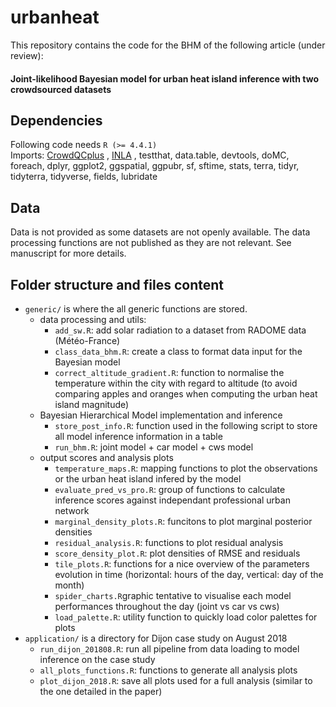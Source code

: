 # urbanheat

This repository contains the code for the BHM of the following article (under review): 

#### **Joint-likelihood Bayesian model for urban heat island inference with two crowdsourced datasets**

## Dependencies
Following code needs `R (>= 4.4.1)`  
Imports: [CrowdQCplus](https://github.com/dafenner/CrowdQCplus) , [INLA](https://www.r-inla.org) , testthat, data.table, devtools, doMC, foreach, dplyr, ggplot2, ggspatial, ggpubr, sf, sftime, stats, terra, tidyr, tidyterra, tidyverse, fields, lubridate

## Data 
Data is not provided as some datasets are not openly available. The data processing functions are not published as they are not relevant. See manuscript for more details.


## Folder structure and files content 
- `generic/` is where the all generic functions are stored. 
  - data processing and utils:
    - `add_sw.R`: add solar radiation to a dataset from RADOME data (Météo-France)
    - `class_data_bhm.R`: create a class to format data input for the Bayesian model
    - `correct_altitude_gradient.R`: function to normalise the temperature within the city with regard to altitude (to avoid comparing apples and oranges when computing the urban heat island magnitude)
  - Bayesian Hierarchical Model implementation and inference 
    - `store_post_info.R`: function used in the following script to store all model inference information in a table
    - `run_bhm.R`: joint model + car model + cws model
  - output scores and analysis plots
    - `temperature_maps.R`: mapping functions to plot the observations or the urban heat island infered by the model 
    - `evaluate_pred_vs_pro.R`: group of functions to calculate inference scores against independant professional urban network
    - `marginal_density_plots.R`: funcitons to plot marginal posterior densities
    - `residual_analysis.R`: functions to plot residual analysis 
    - `score_density_plot.R`: plot densities of RMSE and residuals
    - `tile_plots.R`: functions for a nice overview of the parameters evolution in time (horizontal: hours of the day, vertical: day of the month)
    - `spider_charts.R`graphic tentative to visualise each model performances throughout the day (joint vs car vs cws)
    - `load_palette.R`: utility function to quickly load color palettes for plots
- `application/` is a directory for Dijon case study on August 2018
  - `run_dijon_201808.R`: run all pipeline from data loading to model inference on the case study
  - `all_plots_functions.R`: functions to generate all analysis plots
  - `plot_dijon_2018.R`: save all plots used for a full analysis (similar to the one detailed in the paper)
